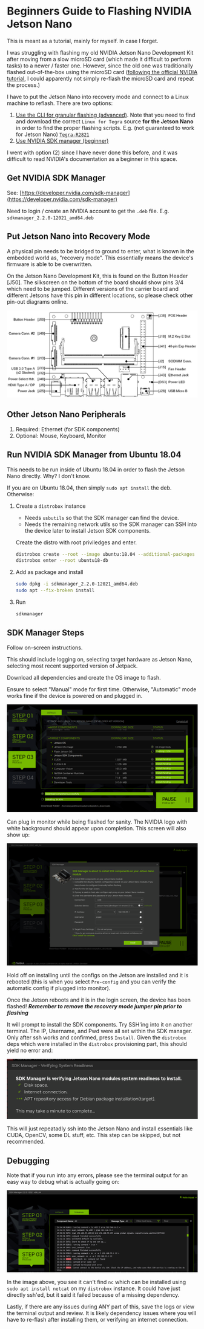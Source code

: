 # Beginners Guide to Flashing NVIDIA Jetson Nano

This is meant as a tutorial, mainly for myself. In case I forget.

I was struggling with flashing my old NVIDIA Jetson Nano Development Kit after moving from a slow microSD card (which made it difficult to perform tasks) to a newer / faster one. However, since the old one was traditionally flashed out-of-the-box using the microSD card ([following the official NVIDIA tutorial](https://developer.nvidia.com/embedded/learn/get-started-jetson-nano-devkit), I could apparently not simply re-flash the microSD card and repeat the process.)

I have to put the Jetson Nano into recovery mode and connect to a Linux machine to reflash. There are two options:

1. [Use the CLI for granular flashing (advanced)](https://docs.nvidia.com/jetson/archives/r34.1/DeveloperGuide/text/SD/FlashingSupport.html). Note that you need to find and download the correct `Linux for Tegra` source **for the Jetson Nano** in order to find the proper flashing scripts. E.g. (not guaranteed to work for Jetson Nano) [`Tegra-R2821`](https://developer.nvidia.com/embedded/linux-tegra-r2821)
2. [Use NVIDIA SDK manager (beginner)](https://developer.nvidia.com/sdk-manager)

I went with option (2) since I have never done this before, and it was difficult to read NVIDIA's documentation as a beginner in this space.

## Get NVIDIA SDK Manager

See: [https://developer.nvidia.com/sdk-manager](https://developer.nvidia.com/sdk-manager)

Need to login / create an NVIDIA account to get the `.deb` file. E.g. `sdkmanager_2.2.0-12021_amd64.deb`

## Put Jetson Nano into Recovery Mode

A physical pin needs to be bridged to ground to enter, what is known in the embedded world as, "recovery mode". This essentially means the device's firmware is able to be overwritten.

On the Jetson Nano Development Kit, this is found on the Button Header [J50]. The silkscreen on the bottom of the board should show pins 3/4 which need to be jumped. Different versions of the carrier board and different Jetsons have this pin in different locations, so please check other pin-out diagrams online.

![jetson-nano-dev-kit-pinout](pinout.png)

## Other Jetson Nano Peripherals

1. Required: Ethernet (for SDK components)
2. Optional: Mouse, Keyboard, Monitor

## Run NVIDIA SDK Manager from Ubuntu 18.04

This needs to be run inside of Ubuntu 18.04 in order to flash the Jetson Nano directly. Why? I don't know.

If you are on Ubuntu 18.04, then simply `sudo apt install` the deb. Otherwise:

1. Create a `distrobox` instance

    * Needs `usbutils` so that the SDK manager can find the device.
    * Needs the remaining network utils so the SDK manager can SSH into the device later to install Jetson SDK components.

    Create the distro with root priviledges and enter.

    ```bash
    distrobox create --root --image ubuntu:18.04 --additional-packages "usbutils netcat iptables network-manager dnsutils" --name ubuntu18-db
    distrobox enter --root ubuntu18-db
    ```

2. Add as package and install

    ```bash
    sudo dpkg -i sdkmanager_2.2.0-12021_amd64.deb
    sudo apt --fix-broken install
    ```

3. Run

    ```bash
    sdkmanager
    ```

## SDK Manager Steps

Follow on-screen instructions.

This should include logging on, selecting target hardware as Jetson Nano, selecting most recent supported version of Jetpack.

Download all dependencies and create the OS image to flash.

Ensure to select "Manual" mode for first time. Otherwise, "Automatic" mode works fine if the device is powered on and plugged in.

![flashing](sdks3.png)

Can plug in monitor while being flashed for sanity. The NVIDIA logo with white background should appear upon completion. This screen will also show up:

![sdk-components](components.png)

Hold off on installing until the configs on the Jetson are installed and it is rebooted (this is when you select `Pre-config` and you can verify the automatic config if plugged into monitor).

Once the Jetson reboots and it is in the login screen, the device has been flashed! ***Remember to remove the recovery mode jumper pin prior to flashing***

It will prompt to install the SDK components. Try SSH'ing into it on another terminal. The IP, Username, and Pwd were all set within the SDK manager. Only after ssh works and confirmed, press `Install`. Given the `distrobox` deps which were installed in the `distrobox` provisioning part, this should yield no error and:

![sdk-components-install](components-install.png)

This will just repeatadly ssh into the Jetson Nano and install essentials like CUDA, OpenCV, some DL stuff, etc. This step can be skipped, but not recommended.

## Debugging

Note that if you run into any errors, please see the terminal output for an easy way to debug what is actually going on:

![sdkmanager-terminal](dbg.png)

In the image above, you see it can't find `nc` which can be installed using `sudo apt install netcat` on my `distrobox` instance. It could have just directly ssh'ed, but it said it failed because of a missing dependency.

Lastly, if there are any issues during ANY part of this, save the logs or view the terminal output and review. It is likely dependency issues where you will have to re-flash after installing them, or verifying an internet connection.
